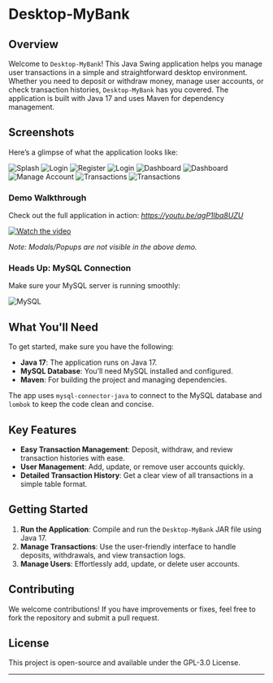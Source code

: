 # Desktop-MyBank

## Overview

Welcome to `Desktop-MyBank`! This Java Swing application helps you manage user transactions in a simple and straightforward desktop environment. Whether you need to deposit or withdraw money, manage user accounts, or check transaction histories, `Desktop-MyBank` has you covered. The application is built with Java 17 and uses Maven for dependency management.

## Screenshots

Here’s a glimpse of what the application looks like:

![Splash](preview/preview-1.jpeg)
![Login](preview/preview-2.jpeg)
![Register](preview/preview-3.jpeg)
![Login](preview/preview-4.jpeg)
![Dashboard](preview/preview-5.jpeg)
![Dashboard](preview/preview-6.jpeg)
![Manage Account](preview/preview-7.jpeg)
![Transactions](preview/preview-8.jpeg)
![Transactions](preview/preview-9.jpeg)

### Demo Walkthrough

Check out the full application in action:
*https://youtu.be/agP1lba8UZU*

[![Watch the video](preview/thumbnail.png)](https://youtu.be/agP1lba8UZU)

*Note: Modals/Popups are not visible in the above demo.*

### Heads Up: MySQL Connection

Make sure your MySQL server is running smoothly:

![MySQL](preview/preview-connection-failure.gif)

## What You'll Need

To get started, make sure you have the following:

- **Java 17**: The application runs on Java 17.
- **MySQL Database**: You’ll need MySQL installed and configured.
- **Maven**: For building the project and managing dependencies.

The app uses `mysql-connector-java` to connect to the MySQL database and `lombok` to keep the code clean and concise.

## Key Features

- **Easy Transaction Management**: Deposit, withdraw, and review transaction histories with ease.
- **User Management**: Add, update, or remove user accounts quickly.
- **Detailed Transaction History**: Get a clear view of all transactions in a simple table format.

## Getting Started

1. **Run the Application**: Compile and run the `Desktop-MyBank` JAR file using Java 17.
2. **Manage Transactions**: Use the user-friendly interface to handle deposits, withdrawals, and view transaction logs.
3. **Manage Users**: Effortlessly add, update, or delete user accounts.

## Contributing

We welcome contributions! If you have improvements or fixes, feel free to fork the repository and submit a pull request.

## License

This project is open-source and available under the GPL-3.0 License.

---
